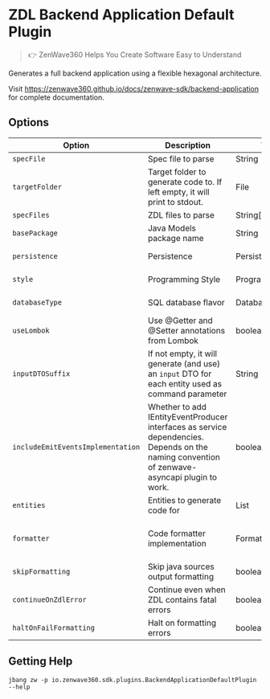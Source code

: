# ZDL Backend Application Default Plugin
> 👉 ZenWave360 Helps You Create Software Easy to Understand

Generates a full backend application using a flexible hexagonal architecture.

Visit https://zenwave360.github.io/docs/zenwave-sdk/backend-application for complete documentation.

## Options

| **Option**                        | **Description**                                                                                                                              | **Type**         | **Default**             | **Values**                        |
|-----------------------------------|----------------------------------------------------------------------------------------------------------------------------------------------|------------------|-------------------------|-----------------------------------|
| `specFile`                        | Spec file to parse                                                                                                                           | String           |                         |                                   |
| `targetFolder`                    | Target folder to generate code to. If left empty, it will print to stdout.                                                                   | File             |                         |                                   |
| `specFiles`                       | ZDL files to parse                                                                                                                           | String[]         | []                      |                                   |
| `basePackage`                     | Java Models package name                                                                                                                     | String           | io.example.domain.model |                                   |
| `persistence`                     | Persistence                                                                                                                                  | PersistenceType  | mongodb                 | mongodb, jpa                      |
| `style`                           | Programming Style                                                                                                                            | ProgrammingStyle | imperative              | imperative, reactive              |
| `databaseType`                    | SQL database flavor                                                                                                                          | DatabaseType     | postgresql              | postgresql, mariadb               |
| `useLombok`                       | Use @Getter and @Setter annotations from Lombok                                                                                              | boolean          | false                   |                                   |
| `inputDTOSuffix`                  | If not empty, it will generate (and use) an `input` DTO for each entity used as command parameter                                            | String           |                         |                                   |
| `includeEmitEventsImplementation` | Whether to add IEntityEventProducer interfaces as service dependencies. Depends on the naming convention of zenwave-asyncapi plugin to work. | boolean          | false                   |                                   |
| `entities`                        | Entities to generate code for                                                                                                                | List             | []                      |                                   |
| `formatter`                       | Code formatter implementation                                                                                                                | Formatters       | spring                  | google, palantir, spring, eclipse |
| `skipFormatting`                  | Skip java sources output formatting                                                                                                          | boolean          | false                   |                                   |
| `continueOnZdlError`              | Continue even when ZDL contains fatal errors                                                                                                 | boolean          | true                    |                                   |
| `haltOnFailFormatting`            | Halt on formatting errors                                                                                                                    | boolean          | true                    |                                   |

## Getting Help

```shell
jbang zw -p io.zenwave360.sdk.plugins.BackendApplicationDefaultPlugin --help
```
